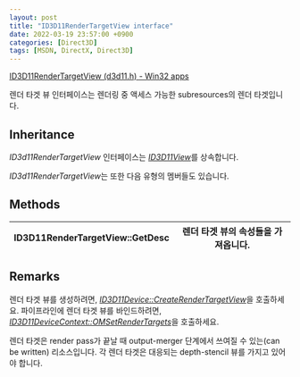 ```yaml
---
layout: post
title: "ID3D11RenderTargetView interface"
date: 2022-03-19 23:57:00 +0900
categories: [Direct3D]
tags: [MSDN, DirectX, Direct3D]
---
```

[ID3D11RenderTargetView (d3d11.h) - Win32 apps](https://docs.microsoft.com/en-us/windows/win32/api/d3d11/nn-d3d11-id3d11rendertargetview)

렌더 타겟 뷰 인터페이스는 렌더링 중 액세스 가능한 subresources의 렌더 타겟입니다.

## Inheritance

*ID3d11RenderTargetView* 인터페이스는 [*ID3D11View*](https://docs.microsoft.com/en-us/windows/desktop/api/d3d11/nn-d3d11-id3d11view)를 상속합니다.

*ID3d11RenderTargetView*는 또한 다음 유형의 멤버들도 있습니다.

## Methods

| ID3D11RenderTargetView::GetDesc | 렌더 타겟 뷰의 속성들을 가져옵니다. |
| --- | --- |

## Remarks

렌더 타겟 뷰를 생성하려면, [*ID3D11Device::CreateRenderTargetView*](https://docs.microsoft.com/en-us/windows/desktop/api/d3d11/nf-d3d11-id3d11device-createrendertargetview)을 호출하세요. 파이프라인에 렌더 타겟 뷰를 바인드하려면, [*ID3D11DeviceContext::OMSetRenderTargets*](https://docs.microsoft.com/en-us/windows/desktop/api/d3d11/nf-d3d11-id3d11devicecontext-omsetrendertargets)을 호출하세요.

렌더 타겟은 render pass가 끝날 때 output-merger 단계에서 쓰여질 수 있는(can be written) 리소스입니다. 각 렌더 타겟은 대응되는 depth-stencil 뷰를 가지고 있어야 합니다.